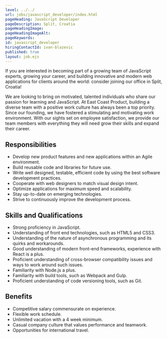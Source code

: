 ```yaml
---
level: ../../
url: jobs/javascript_developer/index.html
pageHeading: JavaScript Developer
pageDescription: Split, Croatia
pageHeadingImage:
pageHeadingImageAlt:
pageKeywords:
id: javascript_developer
hiringContactId: ivan-blazevic
published: true
layout: job.ejs
---
```


<p>If you are interested in becoming part of a growing team of JavaScript experts, growing your career, and building innovative and modern web applications for clients around the world: consider joining our office in Split, Croatia!</p>

<p>We are looking to bring on motivated, talented individuals who share our passion for learning and JavaScript. At East Coast Product, building a diverse team with a positive work culture has always been a top priority. Since our founding, we have fostered a stimulating and motivating work environment. With our sights set on employee satisfaction, we provide our team members with everything they will need grow their skills and expand their career.</p>

<h2 class="text-heading-two">Responsibilities</h2>

<ul>
  <li>Develop new product features and new applications within an Agile environment.</li>
  <li>Build reusable code and libraries for future use.</li>
  <li>Write well designed, testable, efficient code by using the best software development practices.</li>
  <li>Cooperate with web designers to match visual design intent.</li>
  <li>Optimize applications for maximum speed and scalability.</li>
  <li>Stay up-to-date on emerging technologies.</li>
  <li>Strive to continuously improve the development process.</li>
</ul>

<h2 class="text-heading-two">Skills and Qualifications</h2>

<ul>
  <li>Strong proficiency in JavaScript.</li>
  <li>Understanding of front end technologies, such as HTML5 and CSS3.</li>
  <li>Understanding of the nature of asynchronous programming and its quirks and workarounds.</li>
  <li>Good understanding of modern front-end frameworks, experience with React is a plus.</li>
  <li>Proficient understanding of cross-browser compatibility issues and ways to work around such issues.</li>
  <li>Familiarity with Node.js a plus.</li>
  <li>Familiarity with build tools, such as Webpack and Gulp.</li>
  <li>Proficient understanding of code versioning tools, such as Git.</li>
</ul>

<h2 class="text-heading-two">Benefits</h2>

<ul>
  <li>Competitive salary commensurate on experience.</li>
  <li>Flexible work schedule.</li>
  <li>Unlimited vacation with a 4 week minimum.</li>
  <li>Casual company culture that values performance and teamwork.</li>
  <li>Opportunities for international travel.</li>
</ul>
